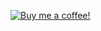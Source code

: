 <a href="https://www.buymeacoffee.com/tennisfar"><img src="https://raw.githubusercontent.com/tennisfar/tennisfar/master/BuyMeACoffee.avif" alt="Buy me a coffee!"></a>
